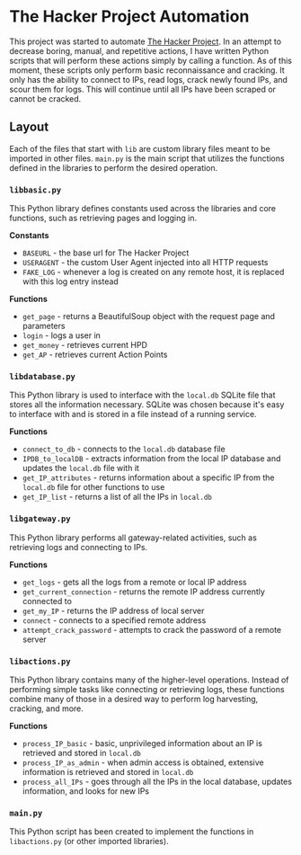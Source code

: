 # The Hacker Project Automation
This project was started to automate [The Hacker Project](http://www.hacker-project.com). In an attempt to decrease boring, manual, and repetitive actions, I have written Python scripts that will perform these actions simply by calling a function. As of this moment, these scripts only perform basic reconnaissance and cracking. It only has the ability to connect to IPs, read logs, crack newly found IPs, and scour them for logs. This will continue until all IPs have been scraped or cannot be cracked.

## Layout
Each of the files that start with `lib` are custom library files meant to be imported in other files. `main.py` is the main script that utilizes the functions defined in the libraries to perform the desired operation.

### `libbasic.py`
This Python library defines constants used across the libraries and core functions, such as retrieving pages and logging in. 

**Constants**
- `BASEURL` - the base url for The Hacker Project
- `USERAGENT` - the custom User Agent injected into all HTTP requests
- `FAKE_LOG` - whenever a log is created on any remote host, it is replaced with this log entry instead

**Functions**
- `get_page` - returns a BeautifulSoup object with the request page and parameters
- `login` - logs a user in
- `get_money` - retrieves current HPD
- `get_AP` - retrieves current Action Points

### `libdatabase.py`
This Python library is used to interface with the `local.db` SQLite file that stores all the information necessary. SQLite was chosen because it's easy to interface with and is stored in a file instead of a running service.

**Functions**
- `connect_to_db` - connects to the `local.db` database file
- `IPDB_to_localDB` - extracts information from the local IP database and updates the `local.db` file with it
- `get_IP_attributes` - returns information about a specific IP from the `local.db` file for other functions to use
- `get_IP_list` - returns a list of all the IPs in `local.db`

### `libgateway.py`
This Python library performs all gateway-related activities, such as retrieving logs and connecting to IPs.

**Functions**
- `get_logs` - gets all the logs from a remote or local IP address
- `get_current_connection` - returns the remote IP address currently connected to
- `get_my_IP` - returns the IP address of local server
- `connect` - connects to a specified remote address
- `attempt_crack_password` - attempts to crack the password of a remote server

### `libactions.py`
This Python library contains many of the higher-level operations. Instead of performing simple tasks like connecting or retrieving logs, these functions combine many of those in a desired way to perform log harvesting, cracking, and more.

**Functions**
- `process_IP_basic` - basic, unprivileged information about an IP is retrieved and stored in `local.db`
- `process_IP_as_admin` - when admin access is obtained, extensive information is retrieved and stored in `local.db`
- `process_all_IPs` - goes through all the IPs in the local database, updates information, and looks for new IPs

### `main.py`
This Python script has been created to implement the functions in `libactions.py` (or other imported libraries).